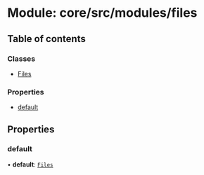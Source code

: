 # Module: core/src/modules/files

## Table of contents

### Classes

- [Files](../classes/core_src_modules_files.Files.md)

### Properties

- [default](core_src_modules_files.md#default)

## Properties

### default

• **default**: [`Files`](../classes/core_src_modules_files.Files.md)
